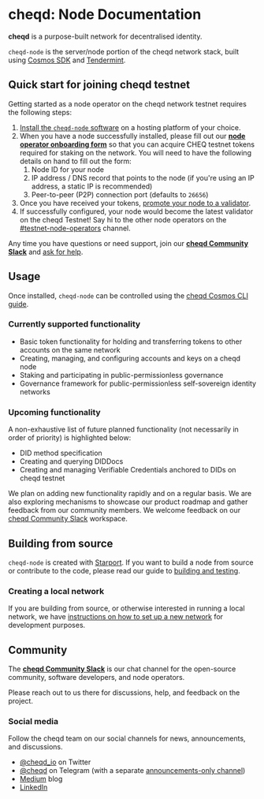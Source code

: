 # cheqd: Node Documentation

**cheqd** is a purpose-built network for decentralised identity.

`cheqd-node` is the server/node portion of the cheqd network stack, built using [Cosmos SDK](https://github.com/cosmos/cosmos-sdk) and [Tendermint](https://github.com/tendermint/tendermint).

## Quick start for joining cheqd testnet

Getting started as a node operator on the cheqd network testnet requires the following steps:

1. [Install the `cheqd-node` software](docs/setup-and-configure/readme.md) on a hosting platform of your choice.
2. When you have a node successfully installed, please fill out our [**node operator onboarding form**](http://cheqd.link/join-testnet-form) so that you can acquire CHEQ testnet tokens required for staking on the network. You will need to have the following details on hand to fill out the form:
   1. Node ID for your node
   2. IP address / DNS record that points to the node \(if you're using an IP address, a static IP is recommended\)
   3. Peer-to-peer \(P2P\) connection port \(defaults to `26656`\)
3. Once you have received your tokens, [promote your node to a validator](docs/setup-and-configure/configure-new-validator.md).
4. If successfully configured, your node would become the latest validator on the cheqd Testnet! Say hi to the other node operators on the [\#testnet-node-operators](https://cheqd-community.slack.com/archives/C029NSCSA75) channel.

Any time you have questions or need support, join our **[cheqd Community Slack](http://cheqd.link/join-cheqd-slack)** and [ask for help](https://cheqd-community.slack.com/archives/C02AQ9UK4HY).

## Usage

Once installed, `cheqd-node` can be controlled using the [cheqd Cosmos CLI guide](docs/cheqd-cli/readme.md).

### Currently supported functionality

* Basic token functionality for holding and transferring tokens to other accounts on the same network
* Creating, managing, and configuring accounts and keys on a cheqd node
* Staking and participating in public-permissionless governance
* Governance framework for public-permissionless self-sovereign identity networks

### Upcoming functionality

A non-exhaustive list of future planned functionality \(not necessarily in order of priority\) is highlighted below:

* DID method specification
* Creating and querying DIDDocs
* Creating and managing Verifiable Credentials anchored to DIDs on cheqd testnet

We plan on adding new functionality rapidly and on a regular basis. We are also exploring mechanisms to showcase our product roadmap and gather feedback from our community members. We welcome feedback on our [cheqd Community Slack](http://cheqd.link/join-cheqd-slack) workspace.

## Building from source

`cheqd-node` is created with [Starport](https://github.com/tendermint/starport). If you want to build a node from source or contribute to the code, please read our guide to [building and testing](docs/building-and-testing.md).

### Creating a local network

If you are building from source, or otherwise interested in running a local network, we have [instructions on how to set up a new network](docs/setting-up-a-new-network.md) for development purposes.

## Community

The **[cheqd Community Slack](http://cheqd.link/join-cheqd-slack)** is our chat channel for the open-source community, software developers, and node operators.

Please reach out to us there for discussions, help, and feedback on the project.

### Social media

Follow the cheqd team on our social channels for news, announcements, and discussions.

* [@cheqd\_io](https://twitter.com/cheqd_io) on Twitter
* [@cheqd](https://t.me/cheqd) on Telegram \(with a separate [announcements-only channel](https://t.me/cheqd_announcements)\)
* [Medium](https://blog.cheqd.io/) blog
* [LinkedIn](http://cheqd.link/linkedin)
